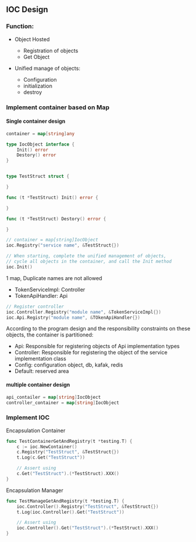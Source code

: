 ## IOC Design

### Function:

- Object Hosted
  - Registration of objects
  - Get Object

- Unified manage of objects:
  - Configuration
  - initialization
  - destroy

### Implement container based on Map

#### Single container design

```go
container = map[string]any
```

```go
type IocObject interface {
    Init() error
    Destory() error
}


type TestStruct struct {

}

func (t *TestStruct) Init() error {

}

func (t *TestStruct) Destory() error {

}

// container = map[string]IocObject
ioc.Registry("service name", &TestStruct{})

// When starting, complete the unified management of objects, 
// cycle all objects in the container, and call the Init method
ioc.Init()
```

1 map, Duplicate names are not allowed
+ TokenServiceImpl: Controller
+ TokenApiHandler: Api


```go
// Register controller
ioc.Controller.Registry("module name", &TokenServiceImpl{})
ioc.Api.Registry("module name", &TOkenApiHandler{})
```

According to the program design and the responsibility constraints on these objects, the container is partitioned:
+ Api: Responsible for registering objects of Api implementation types
+ Controller: Responsible for registering the object of the service implementation class
+ Config: configuration object, db, kafak, redis
+ Default: reserved area

#### multiple container design
```go
api_contailer = map[string]IocObject
controller_container = map[string]IocObject
```

### Implement IOC

Encapsulation Container
```go
func TestContainerGetAndRegistry(t *testing.T) {
	c := ioc.NewContainer()
	c.Registry("TestStruct", &TestStruct{})
	t.Log(c.Get("TestStruct"))

	// Assert using
	c.Get("TestStruct").(*TestStruct).XXX()
}
```


Encapsulation Manager
```go
func TestManageGetAndRegistry(t *testing.T) {
	ioc.Controller().Registry("TestStruct", &TestStruct{})
	t.Log(ioc.Controller().Get("TestStruct"))

	// Assert using
	ioc.Controller().Get("TestStruct").(*TestStruct).XXX()
}
```
